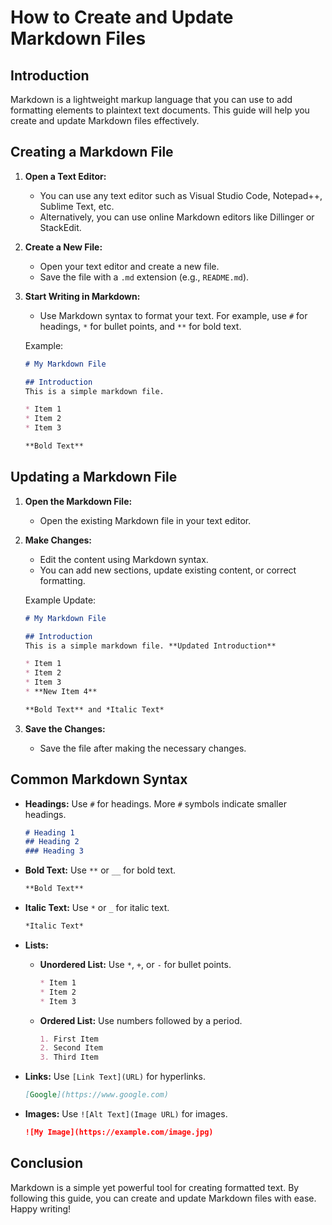 
# How to Create and Update Markdown Files

## Introduction
Markdown is a lightweight markup language that you can use to add formatting elements to plaintext text documents. This guide will help you create and update Markdown files effectively.

## Creating a Markdown File

1. **Open a Text Editor:**
   - You can use any text editor such as Visual Studio Code, Notepad++, Sublime Text, etc.
   - Alternatively, you can use online Markdown editors like Dillinger or StackEdit.

2. **Create a New File:**
   - Open your text editor and create a new file.
   - Save the file with a `.md` extension (e.g., `README.md`).

3. **Start Writing in Markdown:**
   - Use Markdown syntax to format your text. For example, use `#` for headings, `*` for bullet points, and `**` for bold text.

   Example:
   ```markdown
   # My Markdown File

   ## Introduction
   This is a simple markdown file.

   * Item 1
   * Item 2
   * Item 3

   **Bold Text**
   ```

## Updating a Markdown File

1. **Open the Markdown File:**
   - Open the existing Markdown file in your text editor.

2. **Make Changes:**
   - Edit the content using Markdown syntax.
   - You can add new sections, update existing content, or correct formatting.

   Example Update:
   ```markdown
   # My Markdown File

   ## Introduction
   This is a simple markdown file. **Updated Introduction**

   * Item 1
   * Item 2
   * Item 3
   * **New Item 4**

   **Bold Text** and *Italic Text*
   ```

3. **Save the Changes:**
   - Save the file after making the necessary changes.

## Common Markdown Syntax

- **Headings:** Use `#` for headings. More `#` symbols indicate smaller headings.
  ```markdown
  # Heading 1
  ## Heading 2
  ### Heading 3
  ```

- **Bold Text:** Use `**` or `__` for bold text.
  ```markdown
  **Bold Text**
  ```

- **Italic Text:** Use `*` or `_` for italic text.
  ```markdown
  *Italic Text*
  ```

- **Lists:**
  - **Unordered List:** Use `*`, `+`, or `-` for bullet points.
    ```markdown
    * Item 1
    * Item 2
    * Item 3
    ```

  - **Ordered List:** Use numbers followed by a period.
    ```markdown
    1. First Item
    2. Second Item
    3. Third Item
    ```

- **Links:** Use `[Link Text](URL)` for hyperlinks.
  ```markdown
  [Google](https://www.google.com)
  ```

- **Images:** Use `![Alt Text](Image URL)` for images.
  ```markdown
  ![My Image](https://example.com/image.jpg)
  ```

## Conclusion
Markdown is a simple yet powerful tool for creating formatted text. By following this guide, you can create and update Markdown files with ease. Happy writing!
